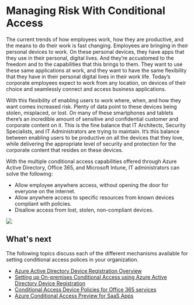 <properties 
	pageTitle="Managing Risk With Conditional Access" 
	description="A topic that explains how to allow anywhere access to specific resources from known devices compliant with policies and disallow access from lost, stolen, non-compliant devices." 
	services="active-directory, virtual-network" 
	documentationCenter="" 
	authors="Justinha" 
	manager="TerryLan" 
	editor="LisaToft"/>

<tags 
	ms.service="active-directory" 
	ms.devlang="na" 
	ms.topic="article" 
    ms.tgt_pltfrm="na" 
    ms.workload="identity" 
	ms.date="05/05/2015"
	wacn.date="" 
	ms.author="Justinha"/>


# Managing Risk With Conditional Access

The current trends of how employees work, how they are productive, and  the means to do their work is fast changing. Employees are bringing in their personal devices to work. On these personal devices, they have apps that they use in their personal, digital lives. And they’re accustomed to the freedom and to the capabilities that this brings to them. They want to use these same applications at work, and they want to have the same flexibility that they have in their personal digital lives in their work life. Today’s corporate employees expect to work from any location, on devices of their choice and seamlessly connect and access business applications.

With this flexibility of enabling users to work where, when, and how they want comes increased risk. Plenty of data point to these devices being stolen, misplaced, or lost. On many of these smartphones and tablets there’s an incredible amount of sensitive and confidential customer and corporate content on it. This is the fine balance that IT Architects, Security Specialists, and IT Administrators are trying to maintain. It’s this balance between enabling users to be productive on all the devices that they love, while delivering the appropriate level of security and protection for the corporate content that resides on these devices.

With the multiple conditional access capabilities offered through Azure Active Directory, Office 365, and Microsoft Intune, IT administrators can solve the following:

- Allow employee anywhere access, without opening the door for everyone on the internet.
- Allow anywhere access to specific resources from known devices compliant with policies.
- Disallow access from lost, stolen, non-compliant devices.

![][1]

## What's next

The following topics discuss each of the different mechanisms available for setting conditional access polices in your organization.

- [Azure Active Directory Device Registration Overview](https://msdn.microsoft.com/zh-cn/library/azure/dn903763.aspx)
- [Setting up On-premises Conditional Access using Azure Active Directory Device Registration](https://msdn.microsoft.com/zh-cn/library/azure/dn788908.aspx)
- [Conditional Access Device Policies for Office 365 services](https://msdn.microsoft.com/zh-cn/library/azure/dn903766.aspx)
- [Azure Conditional Access Preview for SaaS Apps](https://msdn.microsoft.com/zh-cn/library/azure/dn906877.aspx)


<!--Image references-->
[1]: ./media/active-directory-conditional-access/condaccoverviewvsdx1.png
